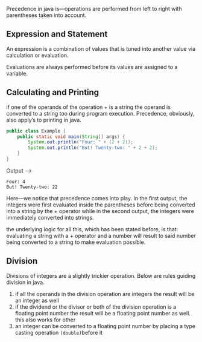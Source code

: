 Precedence in java is—operations are performed from left to right with parentheses taken into account.

## Expression and Statement
An expression is a combination of values that is tuned into another value via calculation or evaluation.

Evaluations are always performed before its values are assigned to a variable.

## Calculating and Printing
if one of the operands of the operation + is a string the operand is converted to a string too during program execution. Precedence, obviously, also apply’s to printing in java.
```java
public class Example {
	public static void main(String[] args) {
		System.out.println("Four: " + (2 + 2));
		System.out.println("But! Twenty-two: " + 2 + 2);
	}
}
```
Output —> 
```
Four: 4
But! Twenty-two: 22
```
Here—we notice that precedence comes into play. In the first output, the integers were first evaluated inside the parentheses before being converted into a string by the + operator while in the second output, the integers were immediately converted into strings.

the underlying logic for all this, which has been stated before, is that: evaluating a string with a + operator and a number will result to said number being converted to a string to make evaluation possible.

## Division
Divisions of integers are a slightly trickier operation. Below are rules guiding division in java.
1. if all the operands in the division operation are integers the result will be an integer as well
2. if the dividend or the divisor or both of the division operation is a floating point number the result will be a floating point number as well. this also works for other
3. an integer can be converted to a floating point number by placing a type casting operation `(double)`before it 